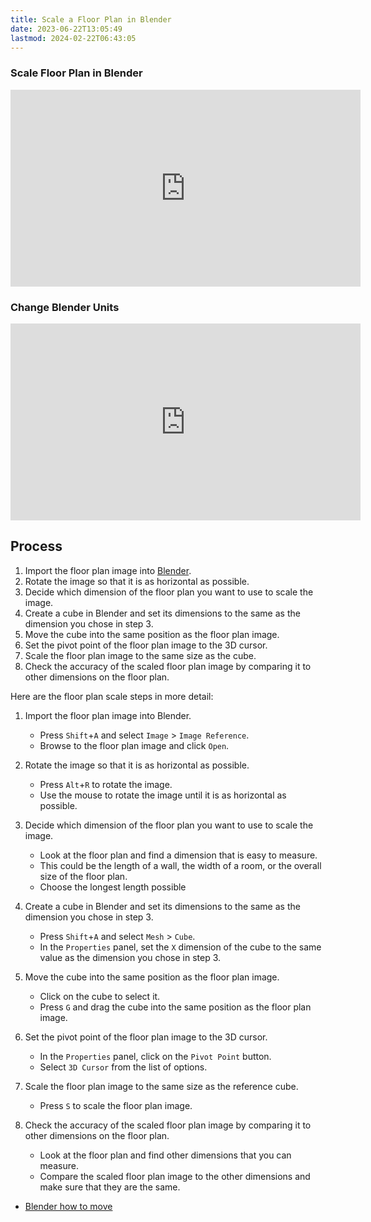 ```yaml
---
title: Scale a Floor Plan in Blender
date: 2023-06-22T13:05:49
lastmod: 2024-02-22T06:43:05
---
```


<div class="video-grid">

<div class="video-card">

### Scale Floor Plan in Blender

<div class="iframe-16-9-container">
<iframe class="youTubeIframe" width="560" height="315" src="https://www.youtube.com/embed/8iMWUsqeopQ?rel=0" title="YouTube video player" frameborder="0" allow="accelerometer; autoplay; clipboard-write; encrypted-media; gyroscope; picture-in-picture; web-share" allowfullscreen></iframe>
</div>
</div>

<div class="video-card">

### Change Blender Units

<div class="iframe-16-9-container">
<iframe class="youTubeIframe" width="560" height="315" src="https://www.youtube.com/embed/7S1p17VvFiA?rel=0" title="YouTube video player" frameborder="0" allow="accelerometer; autoplay; clipboard-write; encrypted-media; gyroscope; picture-in-picture; web-share" allowfullscreen></iframe>
</div>
</div>

</div>

## Process

1. Import the floor plan image into [Blender](blender.md).
2. Rotate the image so that it is as horizontal as possible.
3. Decide which dimension of the floor plan you want to use to scale the image.
4. Create a cube in Blender and set its dimensions to the same as the dimension you chose in step 3.
5. Move the cube into the same position as the floor plan image.
6. Set the pivot point of the floor plan image to the 3D cursor.
7. Scale the floor plan image to the same size as the cube.
8. Check the accuracy of the scaled floor plan image by comparing it to other dimensions on the floor plan.

Here are the floor plan scale steps in more detail:

1. Import the floor plan image into Blender.

   - Press `Shift`+`A` and select `Image` > `Image Reference`.
   - Browse to the floor plan image and click `Open`.

2. Rotate the image so that it is as horizontal as possible.

   - Press `Alt`+`R` to rotate the image.
   - Use the mouse to rotate the image until it is as horizontal as possible.

3. Decide which dimension of the floor plan you want to use to scale the image.

   - Look at the floor plan and find a dimension that is easy to measure.
   - This could be the length of a wall, the width of a room, or the overall size of the floor plan.
   - Choose the longest length possible

4. Create a cube in Blender and set its dimensions to the same as the dimension you chose in step 3.

   - Press `Shift`+`A` and select `Mesh` > `Cube`.
   - In the `Properties` panel, set the `X` dimension of the cube to the same value as the dimension you chose in step 3.

5. Move the cube into the same position as the floor plan image.

   - Click on the cube to select it.
   - Press `G` and drag the cube into the same position as the floor plan image.

6. Set the pivot point of the floor plan image to the 3D cursor.

   - In the `Properties` panel, click on the `Pivot Point` button.
   - Select `3D Cursor` from the list of options.

7. Scale the floor plan image to the same size as the reference cube.

   - Press `S` to scale the floor plan image.

8. Check the accuracy of the scaled floor plan image by comparing it to other dimensions on the floor plan.
   - Look at the floor plan and find other dimensions that you can measure.
   - Compare the scaled floor plan image to the other dimensions and make sure that they are the same.

- [Blender how to move](how-to-move-blender.md)
